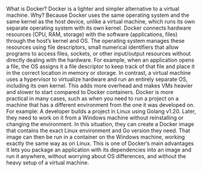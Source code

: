 What is Docker?
Docker is a lighter and simpler alternative to a virtual machine.
Why? Because Docker uses the same operating system and the same kernel as the host device, unlike a virtual machine, which runs its own separate operating system with its own kernel.
Docker connects hardware resources (CPU, RAM, storage) with the software (applications, files) through the host’s kernel and OS. The operating system manages these resources using file descriptors, small numerical identifiers that allow programs to access files, sockets, or other input/output resources without directly dealing with the hardware. For example, when an application opens a file, the OS assigns it a file descriptor to keep track of that file and place it in the correct location in memory or storage.
In contrast, a virtual machine uses a hypervisor to virtualize hardware and run an entirely separate OS, including its own kernel. This adds more overhead and makes VMs heavier and slower to start compared to Docker containers.
Docker is more practical in many cases, such as when you need to run a project on a machine that has a different environment from the one it was developed on.
For example:
    A developer builds a project in Linux using Golang v1.20.
    Later, they need to work on it from a Windows machine without reinstalling or changing the environment.
    In this situation, they can create a Docker image that contains the exact Linux environment and Go version they need. That image can then be run in a container on the Windows machine, working exactly the same way as on Linux.
This is one of Docker’s main advantages it lets you package an application with its dependencies into an image and run it anywhere, without worrying about OS differences, and without the heavy setup of a virtual machine.

